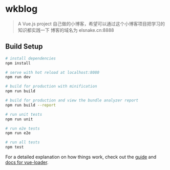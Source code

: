 # wkblog

> A Vue.js project
自己做的小博客，希望可以通过这个小博客项目把学习的知识都实践一下 博客的域名为 elsnake.cn:8888
## Build Setup

``` bash
# install dependencies
npm install

# serve with hot reload at localhost:8080
npm run dev

# build for production with minification
npm run build

# build for production and view the bundle analyzer report
npm run build --report

# run unit tests
npm run unit

# run e2e tests
npm run e2e

# run all tests
npm test
```

For a detailed explanation on how things work, check out the [guide](http://vuejs-templates.github.io/webpack/) and [docs for vue-loader](http://vuejs.github.io/vue-loader).
